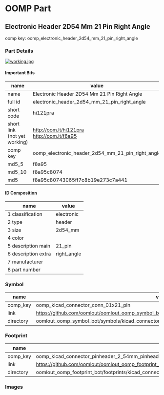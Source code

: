 # OOMP Part  
## Electronic Header 2D54 Mm 21 Pin Right Angle  
  
oomp key: oomp_electronic_header_2d54_mm_21_pin_right_angle  
  
### Part Details  
  
[![working.jpg](working_600.jpg)](working.jpg)  
  
#### Important Bits  
| name | value | 
| --- | --- | 
| name | Electronic Header 2D54 Mm 21 Pin Right Angle | 
| full id | electronic_header_2d54_mm_21_pin_right_angle | 
| short code | hi121pra | 
| short link<br>(not yet working) | http://oom.lt/hi121pra<br>http://oom.lt/f8a95 | 
| oomp key | oomp_electronic_header_2d54_mm_21_pin_right_angle | 
| md5_5 | f8a95 | 
| md5_10 | f8a95c8074 | 
| md5 | f8a95c80743065ff7c8b19e273c7a441 | 
#### ID Composition  
| name | value | 
| --- | --- | 
| 1 classification | electronic | 
| 2 type | header | 
| 3 size | 2d54_mm | 
| 4 color |  | 
| 5 description main | 21_pin | 
| 6 description extra | right_angle | 
| 7 manufacturer |  | 
| 8 part number |  | 
### Symbol  
| name | value | 
| --- | --- | 
| oomp_key | oomp_kicad_connector_conn_01x21_pin | 
| link | https://github.com/oomlout/oomlout_oomp_symbol_bot/tree/main/symbols/kicad_connector_conn_01x21_pin | 
| directory | oomlout_oomp_symbol_bot/symbols/kicad_connector_conn_01x21_pin//working/working.kicad_sym | 
### Footprint  
| name | value | 
| --- | --- | 
| oomp_key | oomp_kicad_connector_pinheader_2_54mm_pinheader_1x21_p2_54mm_vertical | 
| link | https://github.com/oomlout/oomlout_oomp_footprint_bot/tree/main/foootprntss/kicad_connector_pinheader_2_54mm_pinheader_1x21_p2_54mm_vertical | 
| directory | oomlout_oomp_footprint_bot/footprints/kicad_connector_pinheader_2_54mm_pinheader_1x21_p2_54mm_vertical//working/working.kicad_mod | 
### Images  
